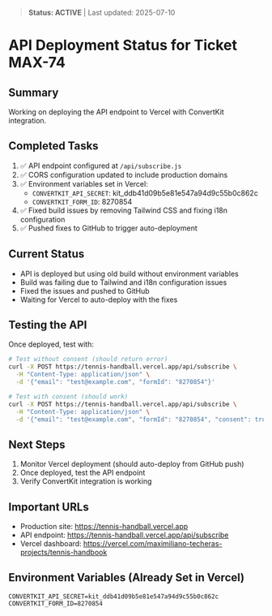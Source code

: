 > **Status: ACTIVE** | Last updated: 2025-07-10

# API Deployment Status for Ticket MAX-74

## Summary
Working on deploying the API endpoint to Vercel with ConvertKit integration.

## Completed Tasks
1. ✅ API endpoint configured at `/api/subscribe.js`
2. ✅ CORS configuration updated to include production domains
3. ✅ Environment variables set in Vercel:
   - `CONVERTKIT_API_SECRET`: kit_ddb41d09b5e81e547a94d9c55b0c862c
   - `CONVERTKIT_FORM_ID`: 8270854
4. ✅ Fixed build issues by removing Tailwind CSS and fixing i18n configuration
5. ✅ Pushed fixes to GitHub to trigger auto-deployment

## Current Status
- API is deployed but using old build without environment variables
- Build was failing due to Tailwind and i18n configuration issues
- Fixed the issues and pushed to GitHub
- Waiting for Vercel to auto-deploy with the fixes

## Testing the API
Once deployed, test with:
```bash
# Test without consent (should return error)
curl -X POST https://tennis-handball.vercel.app/api/subscribe \
  -H "Content-Type: application/json" \
  -d '{"email": "test@example.com", "formId": "8270854"}'

# Test with consent (should work)
curl -X POST https://tennis-handball.vercel.app/api/subscribe \
  -H "Content-Type: application/json" \
  -d '{"email": "test@example.com", "formId": "8270854", "consent": true}'
```

## Next Steps
1. Monitor Vercel deployment (should auto-deploy from GitHub push)
2. Once deployed, test the API endpoint
3. Verify ConvertKit integration is working

## Important URLs
- Production site: https://tennis-handball.vercel.app
- API endpoint: https://tennis-handball.vercel.app/api/subscribe
- Vercel dashboard: https://vercel.com/maximiliano-techeras-projects/tennis-handbook

## Environment Variables (Already Set in Vercel)
```
CONVERTKIT_API_SECRET=kit_ddb41d09b5e81e547a94d9c55b0c862c
CONVERTKIT_FORM_ID=8270854
```